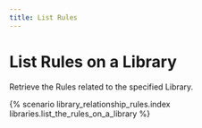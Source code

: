 ```yaml
---
title: List Rules
---
```


# List Rules on a Library

Retrieve the Rules related to the specified Library.

{% scenario library_relationship_rules.index libraries.list_the_rules_on_a_library %}
